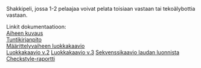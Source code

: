 Shakkipeli, jossa 1-2 pelaajaa voivat pelata toisiaan vastaan tai tekoälybottia vastaan.

Linkit dokumentaatioon:   
[Aiheen kuvaus](documentation/aihemaarittely.md)   
[Tuntikirjanpito](documentation/tuntikirjanpito.md)   
[Määrittelyvaiheen luokkakaavio](documentation/diagrams/classdiagram_chess.jpg)   
[Luokkakaavio v.2](documentation/diagrams/luokkakaavio3.jpg) 
[Luokkakaavio v.3](documentation/diagrams/uusiluokkakaavio.jpg)
[Sekvenssikaavio laudan luonnista](documentation/diagrams/sekvenssikaaviolauta.jpg)  
[Checkstyle-raportti](https://htmlpreview.github.io/?https://github.com/Radytin/Awesomechess/blob/master/documentation/testreports/checkstyle/checkstyle.html)   
